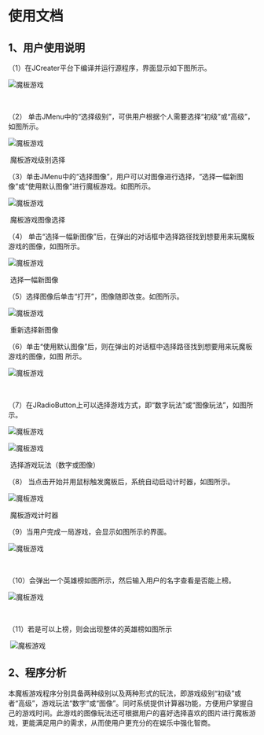 # 使用文档

## 1、用户使用说明

（1）在JCreater平台下编译并运行源程序，界面显示如下图所示。

![魔板游戏](图片\Picture6.png)

​                                                       

（2） 单击JMenu中的“选择级别”，可供用户根据个人需要选择“初级”或“高级”，如图所示。

![魔板游戏](图片\Picture7.png)

​                                                   魔板游戏级别选择

（3）单击JMenu中的“选择图像”，用户可以对图像进行选择，“选择一幅新图像”或“使用默认图像”进行魔板游戏。如图所示。

![魔板游戏](图片\Picture8.png)

​                                                   魔板游戏图像选择

（4） 单击“选择一幅新图像”后，在弹出的对话框中选择路径找到想要用来玩魔板游戏的图像，如图所示。

![魔板游戏](图片\Picture9.png)

​                                                   选择一幅新图像

（5）选择图像后单击“打开”，图像随即改变。如图所示。

![魔板游戏](图片\Picture10.png)

​                                                      重新选择新图像

（6）单击“使用默认图像”后，则在弹出的对话框中选择路径找到想要用来玩魔板游戏的图像，如图 所示。

![魔板游戏](图片\Picture11.png)

​                                                       

（7）在JRadioButton上可以选择游戏方式，即“数字玩法”或“图像玩法”，如图所示。

![魔板游戏](图片\Picture12.png)

![魔板游戏](图片\Picture12.1.png)



​                                                选择游戏玩法（数字或图像）

（8） 当点击开始并用鼠标触发魔板后，系统自动启动计时器，如图所示。

![魔板游戏](图片\Picture13.png)

​                                                     魔板游戏计时器

（9）当用户完成一局游戏，会显示如图所示的界面。

![魔板游戏](图片\Picture14.png)

​                                                          

（10）会弹出一个英雄榜如图所示，然后输入用户的名字查看是否能上榜。

![魔板游戏](图片\Picture15.png)

​                                                        

（11）若是可以上榜，则会出现整体的英雄榜如图所示



​              ![魔板游戏](图片\Picture16.png)                                                





## 2、程序分析

本魔板游戏程序分别具备两种级别以及两种形式的玩法，即游戏级别“初级”或者“高级”，游戏玩法“数字”或“图像”。同时系统提供计算器功能，方便用户掌握自己的游戏时间。此游戏的图像玩法还可根据用户的喜好选择喜欢的图片进行魔板游戏，更能满足用户的需求，从而使用户更充分的在娱乐中强化智商。





